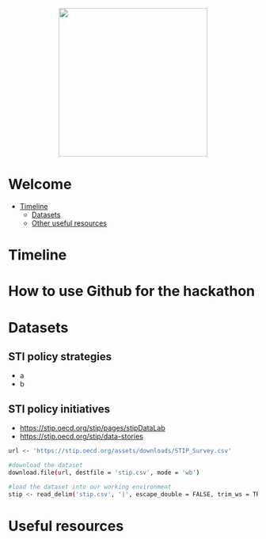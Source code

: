 <div id="header" align="center">
  <img src="https://upload.wikimedia.org/wikipedia/commons/thumb/a/a2/OECD_logo.svg/1280px-OECD_logo.svg.png" width="300"/>
</div>

# Welcome

- [Timeline](#Timeline)  
  - [Datasets](#Datasets)  
  - [Other useful resources](#Other)   
<a name="headers"/>

# Timeline

# How to use Github for the hackathon

# Datasets

## STI policy strategies

- a
- b

## STI policy initiatives

- https://stip.oecd.org/stip/pages/stipDataLab
- https://stip.oecd.org/stip/data-stories

```bash
url <- 'https://stip.oecd.org/assets/downloads/STIP_Survey.csv'

#download the dataset
download.file(url, destfile = 'stip.csv', mode = 'wb')

#load the dataset into our working environment
stip <- read_delim('stip.csv', '|', escape_double = FALSE, trim_ws = TRUE)
```

# Useful resources
